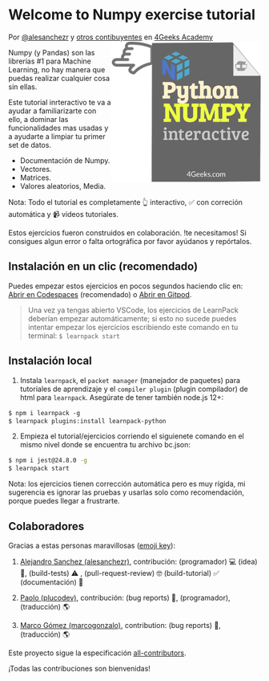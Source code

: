 <!-- hide -->
# Welcome to Numpy exercise tutorial

Por <a href="https://twitter.com/alesanchezr">@alesanchezr</a> y <a href="https://github.com/4geeksacademy/numpy-tutorial-exercises/graphs/contributors">otros contibuyentes</a> en <a href="http://4geeksacademy.com/">4Geeks Academy</a><a href="https://www.4geeksacademy.com"><img height="280" align="right" src="https://github.com/4geeksacademy/numpy-tutorial-exercises/blob/master/.learn/assets/numpy-badge.png?raw=true"></a>
<!-- endhide -->

Numpy (y Pandas) son las librerías #1 para Machine Learning, no hay manera que puedas realizar cualquier cosa sin ellas.

Este tutorial inrteractivo te va a ayudar a familiarizarte con ello, a dominar las funcionalidades mas usadas y a ayudarte a limpiar tu primer set de datos. 

- Documentación de Numpy.
- Vectores.
- Matrices.
- Valores aleatorios, Media.

Nota: Todo el tutorial es completamente 👆 interactivo, ✅ con correción automática y 📹 videos tutoriales.

Estos ejercicios fueron construidos en colaboración. !te necesitamos! Si consigues algun error o falta ortográfica por favor ayúdanos y repórtalos.

<!-- hide -->
## Instalación en un clic (recomendado)

Puedes empezar estos ejercicios en pocos segundos haciendo clic en: [Abrir en Codespaces](https://codespaces.new/?repo=4GeeksAcademy/numpy-tutorial-exercises) (recomendado) o [Abrir en Gitpod](https://gitpod.io#https://github.com/4GeeksAcademy/numpy-tutorial-exercises.git).

> Una vez ya tengas abierto VSCode, los ejercicios de LearnPack deberían empezar automáticamente; si esto no sucede puedes intentar empezar los ejercicios escribiendo este comando en tu terminal: `$ learnpack start`


## Instalación local

1.  Instala `learnpack`, el `packet manager` (manejador de paquetes) para tutoriales de aprendizaje y el `compiler plugin` (plugin compilador) de html para `learnpack`. Asegúrate de tener también node.js 12+: 

```
$ npm i learnpack -g
$ learnpack plugins:install learnpack-python
```

2. Empieza el tutorial/ejercicios corriendo el siguienete comando en el mismo nivel donde se encuentra tu archivo bc.json:

```sh
$ npm i jest@24.8.0 -g
$ learnpack start
```

Nota: los ejercicios tienen corrección automática pero es muy rígida, mi sugerencia es ignorar las pruebas y usarlas solo como recomendación, porque puedes llegar a frustrarte.

<!-- endhide -->

 ## Colaboradores
 
Gracias a estas personas maravillosas ([emoji key](https://github.com/kentcdodds/all-contributors#emoji-key)):

1. [Alejandro Sanchez (alesanchezr)](https://github.com/alesanchezr), contribución: (programador) 💻 (idea) 🤔, (build-tests) ⚠️ , (pull-request-review) 🤓 (build-tutorial) ✅ (documentación) 📖

2. [Paolo (plucodev)](https://github.com/plucodev), contribución: (bug reports) 🐛, (programador), (traducción) 🌎

3. [Marco Gómez (marcogonzalo)](https://github.com/marcogonzalo), contribution: (bug reports) 🐛, (traducción) 🌎

Este proyecto sigue la especificación [all-contributors](https://github.com/kentcdodds/all-contributors).

 ¡Todas las contribuciones son bienvenidas!
